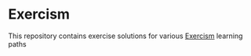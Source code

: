 # Exercism

This repository contains exercise solutions for various [Exercism](https://exercism.org) learning paths